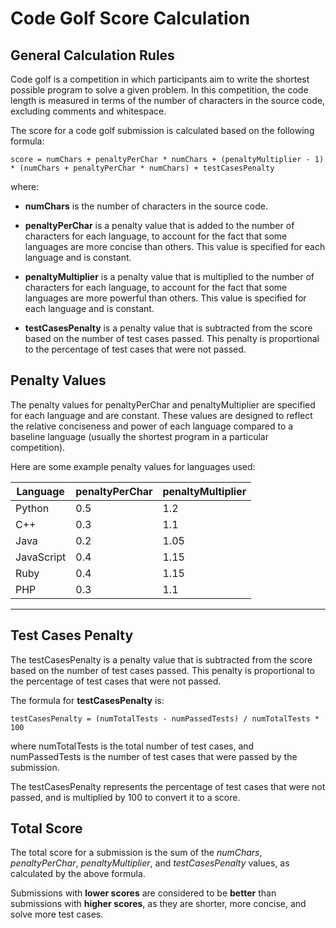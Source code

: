 # Code Golf Score Calculation

## General Calculation Rules

Code golf is a competition in which participants aim to write the shortest possible program to solve a given problem. In this competition, the code length is measured in terms of the number of characters in the source code, excluding comments and whitespace.

The score for a code golf submission is calculated based on the following formula:

```
score = numChars + penaltyPerChar * numChars + (penaltyMultiplier - 1) * (numChars + penaltyPerChar * numChars) + testCasesPenalty
```

where:
- **numChars** is the number of characters in the source code.

- **penaltyPerChar** is a penalty value that is added to the number of characters for each language, to account for the fact that some languages are more concise than others. This value is specified for each language and is constant.

- **penaltyMultiplier** is a penalty value that is multiplied to the number of characters for each language, to account for the fact that some languages are more powerful than others. This value is specified for each language and is constant.

- **testCasesPenalty** is a penalty value that is subtracted from the score based on the number of test cases passed. This penalty is proportional to the percentage of test cases that were not passed.

## Penalty Values
The penalty values for penaltyPerChar and penaltyMultiplier are specified for each language and are constant. These values are designed to reflect the relative conciseness and power of each language compared to a baseline language (usually the shortest program in a particular competition).

Here are some example penalty values for languages used:

| Language   | penaltyPerChar | penaltyMultiplier |
|------------|----------------|-------------------|
| Python     | 0.5            | 1.2               |
| C++        | 0.3            | 1.1               |
| Java       | 0.2            | 1.05              |
| JavaScript | 0.4            | 1.15              |
| Ruby       | 0.4            | 1.15              |
| PHP        | 0.3            | 1.1               |
---------------------------------------------------

## Test Cases Penalty
The testCasesPenalty is a penalty value that is subtracted from the score based on the number of test cases passed. This penalty is proportional to the percentage of test cases that were not passed.

The formula for **testCasesPenalty** is:

```
testCasesPenalty = (numTotalTests - numPassedTests) / numTotalTests * 100
```

where numTotalTests is the total number of test cases, and numPassedTests is the number of test cases that were passed by the submission.

The testCasesPenalty represents the percentage of test cases that were not passed, and is multiplied by 100 to convert it to a score.

## Total Score

The total score for a submission is the sum of the _numChars_, _penaltyPerChar_, _penaltyMultiplier_, and _testCasesPenalty_ values, as calculated by the above formula.

Submissions with **lower scores** are considered to be **better** than submissions with **higher scores**, as they are shorter, more concise, and solve more test cases.
